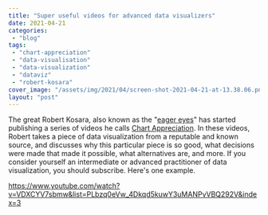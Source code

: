 ```yaml
---
title: "Super useful videos for advanced data visualizers"
date: 2021-04-21
categories: 
 - "blog"
tags: 
 - "chart-appreciation"
 - "data-visualisation"
 - "data-visualization"
 - "dataviz"
 - "robert-kosara"
cover_image: "/assets/img/2021/04/screen-shot-2021-04-21-at-13.38.06.png"
layout: "post"
---
```


The great Robert Kosara, also known as the "[eager eyes](https://eagereyes.org)" has started publishing a series of videos he calls [Chart Appreciation](https://www.youtube.com/watch?v=ftqNuw9H7h8&list=PLbzq0eVw_4Dkqd5kuwY3uMANPvVBQ292V). In these videos, Robert takes a piece of data visualization from a reputable and known source, and discusses why this particular piece is so good, what decisions were made that made it possible, what alternatives are, and more. If you consider yourself an intermediate or advanced practitioner of data visualization, you should subscribe. Here's one example.


https://www.youtube.com/watch?v=VDXCYV7sbmw&list=PLbzq0eVw_4Dkqd5kuwY3uMANPvVBQ292V&index=3
